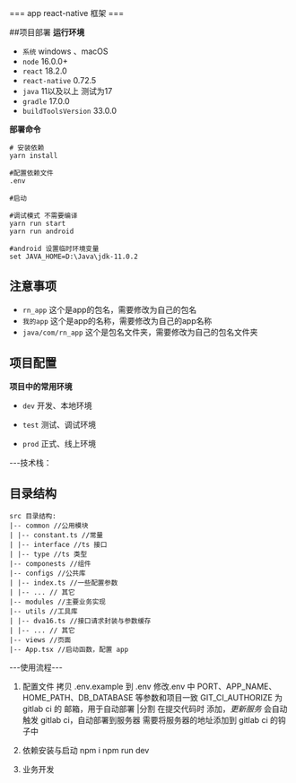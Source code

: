 === app react-native 框架 ===


##项目部署
**运行环境**
- `系统` windows 、macOS
- `node` 16.0.0+
- `react` 18.2.0
- `react-native` 0.72.5
- `java` 11以及以上 测试为17
- `gradle` 17.0.0
- `buildToolsVersion` 33.0.0

**部署命令**
```shell
# 安装依赖
yarn install

#配置依赖文件
.env

#启动

#调试模式 不需要编译
yarn run start
yarn run android

#android 设置临时环境变量
set JAVA_HOME=D:\Java\jdk-11.0.2
```
## 注意事项
- `rn_app` 这个是app的包名，需要修改为自己的包名
- `我的app` 这个是app的名称，需要修改为自己的app名称
- `java/com/rn_app` 这个是包名文件夹，需要修改为自己的包名文件夹

## 项目配置

**项目中的常用环境**

- `dev` 开发、本地环境

- `test` 测试、调试环境

- `prod` 正式、线上环境


---技术栈：
## 目录结构
```shell
src 目录结构:
|-- common //公用模块
| |-- constant.ts //常量
| |-- interface //ts 接口
| |-- type //ts 类型
|-- componests //组件
|-- configs //公共库
| |-- index.ts //一些配置参数
| |-- ... // 其它
|-- modules //主要业务实现
|-- utils //工具库
| |-- dva16.ts //接口请求封装与参数缓存
| |-- ... // 其它
|-- views //页面
|-- App.tsx //启动函数，配置 app
```
---使用流程---

1. 配置文件
   拷贝 .env.example 到 .env
   修改.env 中 PORT、APP_NAME、HOME_PATH、DB_DATABASE 等参数和项目一致
   GIT_CI_AUTHORIZE 为 gitlab ci 的 邮箱，用于自动部署 |分割
   在提交代码时 添加，$更新服务$ 会自动触发 gitlab ci，自动部署到服务器
   需要将服务器的地址添加到 gitlab ci 的钩子中
2. 依赖安装与启动
   npm i
   npm run dev

3. 业务开发
